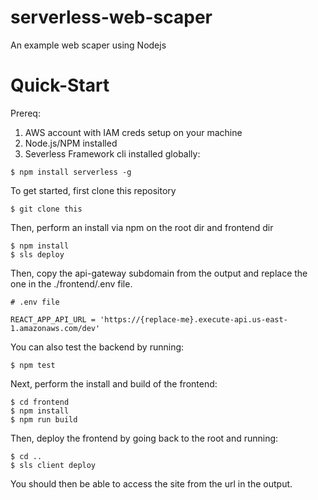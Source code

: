 # serverless-web-scaper
An example web scaper using Nodejs

# Quick-Start
Prereq:
1. AWS account with IAM creds setup on your machine
2. Node.js/NPM installed
3. Severless Framework cli installed globally:
```console
$ npm install serverless -g
```

To get started, first clone this repository
```console
$ git clone this 
```

Then, perform an install via npm on the root dir and frontend dir

```console
$ npm install 
$ sls deploy
```

Then, copy the api-gateway subdomain from the output and replace the one in the ./frontend/.env file. 
```text
# .env file

REACT_APP_API_URL = 'https://{replace-me}.execute-api.us-east-1.amazonaws.com/dev'
```

You can also test the backend by running:
```console
$ npm test 
```

Next, perform the install and build of the frontend:
```console
$ cd frontend
$ npm install 
$ npm run build
```

Then, deploy the frontend by going back to the root and running:
```console
$ cd ..
$ sls client deploy
```

You should then be able to access the site from the url in the output. 
